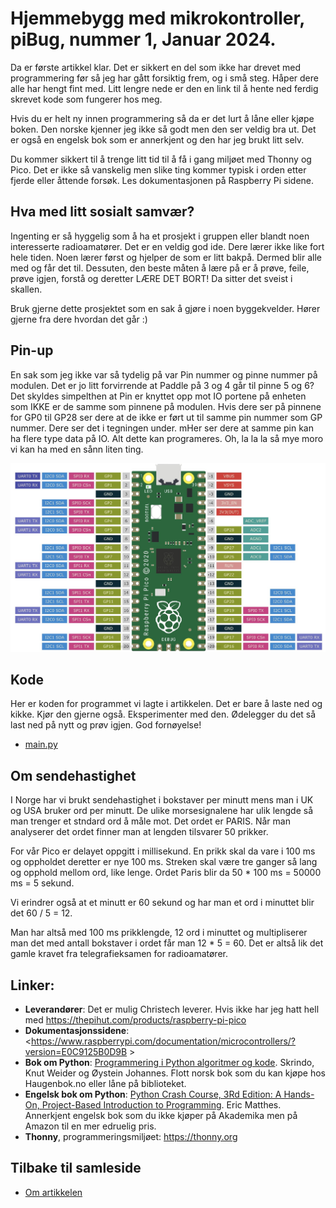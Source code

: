 # Hjemmebygg med mikrokontroller, piBug, nummer 1, Januar 2024.

Da er første artikkel klar. Det er sikkert en del som ikke har drevet med programmering før så jeg har gått forsiktig frem, og i små steg. Håper dere alle har hengt fint med. Litt lengre nede er den en link til å hente ned ferdig skrevet kode som fungerer hos meg.

Hvis du er helt ny innen programmering så da er det lurt å låne eller kjøpe boken. Den norske kjenner jeg ikke så godt men den ser veldig bra ut. Det er også en engelsk bok som er annerkjent og den har jeg brukt litt selv.

Du kommer sikkert til å trenge litt tid til å få i gang miljøet med Thonny og Pico. Det er ikke så vanskelig men slike ting kommer typisk i orden etter fjerde eller åttende forsøk. Les dokumentasjonen på Raspberry Pi sidene.

## Hva med litt sosialt samvær?

Ingenting er så hyggelig som å ha et prosjekt i gruppen eller blandt noen interesserte radioamatører. Det er en veldig god ide. Dere lærer ikke like fort hele tiden. Noen lærer først og hjelper de som er litt bakpå. Dermed blir alle med og får det til. Dessuten, den beste måten å lære på er å prøve, feile, prøve igjen, forstå og deretter LÆRE DET BORT! Da sitter det sveist i skallen.

Bruk gjerne dette prosjektet som en sak å gjøre i noen byggekvelder. Hører gjerne fra dere hvordan det går :)

## Pin-up

En sak som jeg ikke var så tydelig på var Pin nummer og pinne nummer på modulen. Det er jo litt forvirrende at Paddle på 3 og 4 går til pinne 5 og 6? Det skyldes simpelthen at Pin er knyttet opp mot IO portene på enheten som IKKE er de samme som pinnene på modulen. Hvis dere ser på pinnene for GP0 til GP28 ser dere at de ikke er ført ut til samme pin nummer som GP nummer. Dere ser det i tegningen under. mHer ser dere at samme pin kan ha flere type data på IO. Alt dette kan programeres. Oh, la la la så mye moro vi kan ha med en sånn liten ting.

<img src="https://raw.githubusercontent.com/LA9IHA/piBug/main/bullen/assets/pinout.jpeg">


## Kode
Her er koden for programmet vi lagte i artikkelen. Det er bare å laste ned og kikke. Kjør den gjerne også. Eksperimenter med den. Ødelegger du det så last ned på nytt og prøv igjen. God fornøyelse!

* <a href="https://github.com/LA9IHA/piBug/blob/main/bullen/artikler/1%20-%20Polling/main.py">main.py</a>

## Om sendehastighet
I Norge har vi brukt sendehastighet i bokstaver per minutt mens man i UK og USA bruker ord per minutt. De ulike morsesignalene har ulik lengde så man trenger et stndard ord å måle mot. Det ordet er PARIS. Når man analyserer det ordet finner man at lengden tilsvarer 50 prikker.

For vår Pico er delayet oppgitt i millisekund. En prikk skal da vare i 100 ms og oppholdet deretter er nye 100 ms. Streken skal være tre ganger så lang og opphold mellom ord, like lenge. Ordet Paris blir da 50 * 100 ms = 50000 ms = 5 sekund.

Vi erindrer også at et minutt er 60 sekund og har man et ord i minuttet blir det 60 / 5 = 12.

Man har altså med 100 ms prikklengde, 12 ord i minuttet og multipliserer man det med antall bokstaver i ordet får man 12 * 5 = 60. Det er altså lik det gamle kravet fra telegrafieksamen for radioamatører.

## Linker:
- **Leverandører**: Det er mulig Christech leverer. Hvis ikke har jeg hatt hell med <https://thepihut.com/products/raspberry-pi-pico>
- **Dokumentasjonssidene**: <https://www.raspberrypi.com/documentation/microcontrollers/?version=E0C9125B0D9B >
- **Bok om Python**: <a href="https://www.akademika.no/skoleboker/barne-og-ungdomsboker-motvillige-lesere/programmering-i-python/9788269333008" target="_blank">Programmering i Python algoritmer og kode</a>. Skrindo, Knut Weider og Øystein Johannes. Flott norsk bok som du kan kjøpe hos Haugenbok.no eller låne på biblioteket. 
- **Engelsk bok om Python**: <a href="https://www.amazon.co.uk/Python-Crash-Course-3Rd-Matthes/dp/1718502702/" target="_blank">Python Crash Course, 3Rd Edition: A Hands-On, Project-Based Introduction to Programming</a>. Eric Matthes. Annerkjent engelsk bok som du ikke kjøper på Akademika men på Amazon til en mer edruelig pris.
- **Thonny**, programmeringsmiljøet: <https://thonny.org>



## Tilbake til samleside
* <a href="https://github.com/LA9IHA/piBug/blob/main/bullen/">Om artikkelen</a>
